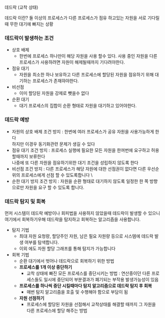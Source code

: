 데드락 (교착 상태)

데드락 이란?
둘 이상의 프로세스가 다른 프로세스가 점유 하고있는 자원을 서로 기다릴때 무한 대기에 빠지는 상황

### 데드락이 발생하는 조건
- 상호 배제
  - 한번에 프로세스 하나만이 해당 자원을 사용 할수 있다. 사용 중인 자원을 다른 프로세스가 사용하려면 자원이 해제될때까지 기다려야한다.
- 점유 대기
  - 자원을 최소한 하나 보유하고 다른 프로세스에 할당된 자원을 점유하기 위해 대기하는 프로세스가 존재햐야한다.
- 비선점
  - 이미 할당된 자원을 강제로 뺏을수 없다
- 순환 대기
  - 대기 프로세스의 집합이 순환 형태로 자원을 대기하고 있어야한다.

### 데드락 예방
- 자원의 상호 배제 조건 방지 : 한번에 여러 프로세스가 공유 자원을 사용가능하게 한다 \
  하지만 이경우 동기화관련 문제가 생길 수 있다
- 점유 대기 조건 방지 : 프로세스 실행에 필요한 모든 자원을 한꺼번에 요구하고 허용 할때까지 보류한다 \
나중에 또 다른 자원을 점유하기위한 대기 조건을 성립하지 않도록 한다
- 비선점 조건 방지 : 다른 프로세스가 해당 자원에 대한 선점권이 없다면 다른 우선순위의 프로세스에게 선점 할 수 있도록합니다 \ 
- 순한 대기 방지 조건 방지 : 자원을 순환 형태로 대기하지 않도록 일정한 한 쪽 방향으로만 자원을 요구 할 수 있도록 합니다.

### 데드락 탐지 및 회복
먼저 시스템이 데드락 예방이나 회피법을 사용하지 않았을때 데드락이 발생할 수 있으니 여기에서 회복하기우해 데드락을 탐지하고 회복하는 알고리즘을 사용합니다.
- 탐지 기법
  - 최대 자원 요청량, 할당주인 자원, 남은 필요 자원량 등으로 시스템에 데드락 발생 여부를 탐색합니다.
  - 이외 에도 자원 할당 그래프를 통해 탐지가 가능합니다
- 회복 기법
  - 순환 대기에서 벗어나 데드락으로 회복하기 위한 방법
   - **프로세스를 1개 이상 중단하기**
     - 교착 상태에  빠진 모든 프로세스를 중단시키는 방법 : 연산중이던 다른 프로세스들도 일시에 중단되어 부분결과가 폐기되는 부작용 발생가능성이 있음
   - **프로세스를 하나씩 중단 시킬때마다 탐지 알고리즘으로 데드락 탐지 후 회복**
     - 매번 탐지 알고리즘을 호출 및 수행해야 함으로 부담이 됨
   - **자원 선점하기**
     - 프로세스에 할당된 자원을 선점해서 교착상태를 해결할 때까지 그 자원을 다른 프로세스에 할당 해주는 방법

